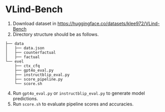 # VLind-Bench

1. Download dataset in https://huggingface.co/datasets/klee972/VLind-Bench
2. Directory structure should be as follows.
~~~
├── data
│   ├── data.json
│   ├── counterfactual
│   ├── factual
└── evel
    ├── ctx_cfq
    ├── gpt4o_eval.py
    ├── instructblip_eval.py
    ├── score_pipeline.py
    └── score.sh
~~~
4. Run `gpt4o_eval.py` or `instructblip_eval.py` to generate model predictions.
5. Run `score.sh` to evaluate pipeline scores and accuracies.
